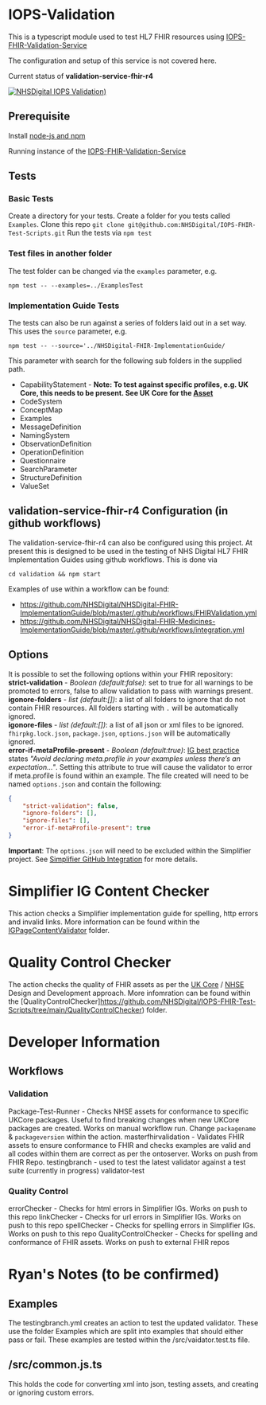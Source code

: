 # IOPS-Validation

This is a typescript module used to test HL7 FHIR resources using [IOPS-FHIR-Validation-Service ](https://github.com/NHSDigital/IOPS-FHIR-Validation-Service)

The configuration and setup of this service is not covered here.

Current status of **validation-service-fhir-r4** 


[![NHSDigital IOPS Validation)](https://github.com/NHSDigital/IOPS-Validation/actions/workflows/testingbranch.yml/badge.svg)](https://github.com/NHSDigital/IOPS-Validation/actions/workflows/testingbranch.yml)

## Prerequisite 

Install [node-js and npm](https://docs.npmjs.com/downloading-and-installing-node-js-and-npm)

Running instance of the [IOPS-FHIR-Validation-Service](https://github.com/NHSDigital/IOPS-FHIR-Validation-Service)

## Tests

### Basic Tests

Create a directory for your tests. 
Create a folder for you tests called `Examples`.
Clone this repo `git clone git@github.com:NHSDigital/IOPS-FHIR-Test-Scripts.git`
Run the tests via `npm test`

### Test files in another folder

The test folder can be changed via the `examples` parameter, e.g. 

`npm test -- --examples=../ExamplesTest`

### Implementation Guide Tests

The tests can also be run against a series of folders laid out in a set way. This uses the `source` parameter, e.g. 

`npm test -- --source='../NHSDigital-FHIR-ImplementationGuide/`

This parameter with search for the following sub folders in the supplied path.

- CapabilityStatement - **Note: To test against specific profiles, e.g. UK Core, this needs to be present. See UK Core for the [Asset](https://github.com/NHSDigital/FHIR-R4-UKCORE-STAGING-MAIN/blob/develop/CapabilityStatement/CapabilityStatement-UKCore.xml)** 
- CodeSystem
- ConceptMap
- Examples
- MessageDefinition
- NamingSystem
- ObservationDefinition
- OperationDefinition
- Questionnaire
- SearchParameter
- StructureDefinition
- ValueSet

## validation-service-fhir-r4 Configuration (in github workflows)

The validation-service-fhir-r4 can also be configured using this project. At present this is designed to be used in the testing of NHS Digital HL7 FHIR Implementation Guides using github workflows. This is done via 

`cd validation && npm start`

Examples of use within a workflow can be found:

- https://github.com/NHSDigital/NHSDigital-FHIR-ImplementationGuide/blob/master/.github/workflows/FHIRValidation.yml
- https://github.com/NHSDigital/NHSDigital-FHIR-Medicines-ImplementationGuide/blob/master/.github/workflows/integration.yml

## Options
It is possible to set the following options within your FHIR repository:  
**strict-validation** - *Boolean (default:false)*: set to true for all warnings to be promoted to errors, false to allow validation to pass with warnings present.  
**igonore-folders** - *list (default:[])*: a list of all folders to ignore that do not contain FHIR resources. All folders starting with `.` will be automatically ignored.  
**igonore-files** - *list (default:[])*: a list of all json or xml files to be ignored. `fhirpkg.lock.json`, `package.json`, `options.json` will be automatically ignored.  
**error-if-metaProfile-present** - *Boolean (default:true)*: [IG best practice](https://build.fhir.org/ig/FHIR/ig-guidance/best-practice.html#examples) states *"Avoid declaring meta.profile in your examples unless there’s an expectation..."*. Setting this attribute to true will cause the validator to error if meta.profile is found within an example.
The file created will need to be named `options.json` and contain the following:
```json
{
    "strict-validation": false,
    "ignore-folders": [],
    "ignore-files": [],
	"error-if-metaProfile-present": true
}
```

**Important**: The `options.json` will need to be excluded within the Simplifier project. See [Simplifier GitHub Integration](https://docs.simplifier.net/projects/Simplifier/data_governance_and_quality_control/simplifierGithub.html#github-include-exclude) for more details.


# Simplifier IG Content Checker
This action checks a Simplifier implementation guide for spelling, http errors and invalid links. More information can be found within the [IGPageContentValidator](https://github.com/NHSDigital/IOPS-FHIR-Test-Scripts/tree/main/IGPageContentValidator) folder.

# Quality Control Checker
The action checks the quality of FHIR assets as per the [UK Core](https://simplifier.net/guide/hl7fhirukcoredesignanddevelopmentapproach?version=current) / [NHSE](https://simplifier.net/guide/nhs-england-design-and-development-approach?version=current) Design and Development approach. More infomration can be found within the [QualityControlChecker]https://github.com/NHSDigital/IOPS-FHIR-Test-Scripts/tree/main/QualityControlChecker) folder.

# Developer Information
## Workflows

### Validation
Package-Test-Runner - Checks NHSE assets for conformance to specific UKCore packages. Useful to find breaking changes when new UKCore packages are created. Works on manual workflow run. Change `packagename` & `packageversion` within the action.
masterfhirvalidation - Validates FHIR assets to ensure conformance to FHIR and checks examples are valid and all codes within them are correct as per the ontoserver. Works on push from FHIR Repo.
testingbranch - used to test the latest validator against a test suite (currently in progress)
validator-test

### Quality Control
errorChecker - Checks for html errors in Simplifier IGs. Works on push to this repo
linkChecker - Checks for url errors in Simplifier IGs. Works on push to this repo
spellChecker - Checks for spelling errors in Simplifier IGs. Works on push to this repo
QualityControlChecker - Checks for spelling and conformance of FHIR assets. Works on push to external FHIR repos


# Ryan's Notes (to be confirmed)
## Examples
The testingbranch.yml creates an action to test the updated validator. These use the folder Examples which are split into examples that should either pass or fail. These examples are tested within the /src/vaidator.test.ts file.

## /src/common.js.ts
This holds the code for converting xml into json, testing assets, and creating or ignoring custom errors.
